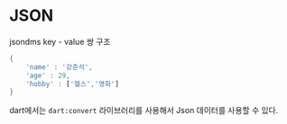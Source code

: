 # JSON

jsondms key - value 쌍 구조
```dart
{
	'name' : '강준석',
	'age' : 29,
	'hobby' : ['헬스','영화']
}
```

dart에서는 `dart:convert` 라이브러리를 사용해서 Json 데이터를 사용할 수 있다.